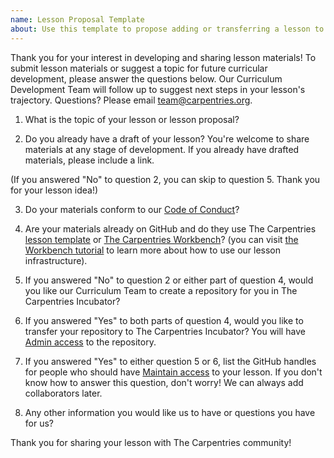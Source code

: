 ```yaml
---
name: Lesson Proposal Template
about: Use this template to propose adding or transferring a lesson to The Carpentries Incubator.
---
```


Thank you for your interest in developing and sharing lesson materials! To submit lesson materials or suggest a topic for future curricular development, please answer the questions below. Our Curriculum Development Team will follow up to suggest next steps in your lesson's trajectory. Questions? Please email team@carpentries.org.

1. What is the topic of your lesson or lesson proposal?

2. Do you already have a draft of your lesson? You're welcome to share materials at any stage of development. If you already have drafted materials, please include a link.

(If you answered "No" to question 2, you can skip to question 5. Thank you for your lesson idea!)

3. Do your materials conform to our [Code of Conduct][coc]?

4. Are your materials already on GitHub and do they use The Carpentries [lesson template][lesson-template] or [The Carpentries Workbench][workbench]? (you can visit [the Workbench tutorial](https://carpentries.github.io/sandpaper-docs/) to learn more about how to use our lesson infrastructure).

5. If you answered "No" to question 2 or either part of question 4, would you like our Curriculum Team to create a repository for you in The Carpentries Incubator?

6. If you answered "Yes" to both parts of question 4, would you like to transfer your repository to The Carpentries Incubator? You will have [Admin access][access-levels] to the repository.

7. If you answered "Yes" to either question 5 or 6, list the GitHub handles for people who should have [Maintain access][access-levels] to your lesson. If you don't know how to answer this question, don't worry! We can always add collaborators later.

8. Any other information you would like us to have or questions you have for us?

Thank you for sharing your lesson with The Carpentries community!

[access-levels]: https://help.github.com/en/articles/repository-permission-levels-for-an-organization
[coc]: https://docs.carpentries.org/topic_folders/policies/code-of-conduct.html#code-of-conduct-summary-view
[lesson-template]: https://github.com/carpentries/styles
[workbench]: https://carpentries.github.io/workbench/
